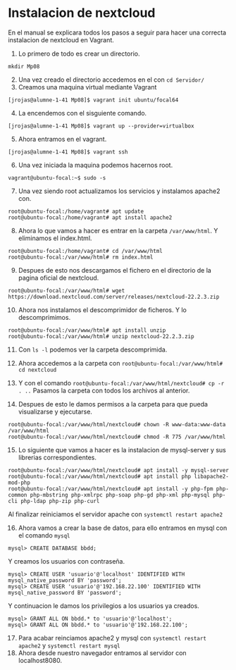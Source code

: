 # Instalacion de nextcloud

En el manual se explicara todos los pasos a seguir para hacer una correcta instalacion de nextcloud en Vagrant.

1. Lo primero de todo es crear un directorio.
~~~
mkdir Mp08
~~~
2. Una vez creado el directorio accedemos en el con `cd Servidor/`
3. Creamos una maquina virtual mediante Vagrant
~~~
[jrojas@alumne-1-41 Mp08]$ vagrant init ubuntu/focal64
~~~
4. La encendemos con el sisguiente comando.
~~~
[jrojas@alumne-1-41 Mp08]$ vagrant up --provider=virtualbox
~~~
5. Ahora entramos en el vagrant.
~~~
[jrojas@alumne-1-41 Mp08]$ vagrant ssh
~~~
6. Una vez iniciada la maquina podemos hacernos root.
~~~
vagrant@ubuntu-focal:~$ sudo -s
~~~
7. Una vez siendo root actualizamos los servicios y instalamos apache2 con.
~~~
root@ubuntu-focal:/home/vagrant# apt update
root@ubuntu-focal:/home/vagrant# apt install apache2
~~~
8. Ahora lo que vamos a hacer es entrar en la carpeta `/var/www/html`. Y eliminamos el index.html.
~~~
root@ubuntu-focal:/home/vagrant# cd /var/www/html
root@ubuntu-focal:/var/www/html# rm index.html
~~~
9. Despues de esto nos descargamos el fichero en el directorio de la pagina oficial de nextcloud.
~~~
root@ubuntu-focal:/var/www/html# wget https://download.nextcloud.com/server/releases/nextcloud-22.2.3.zip
~~~
10. Ahora nos instalamos el descomprimidor de ficheros. Y lo descomprimimos.
~~~
root@ubuntu-focal:/var/www/html# apt install unzip
root@ubuntu-focal:/var/www/html# unzip nextcloud-22.2.3.zip
~~~
11. Con `ls -l` podemos ver la carpeta descomprimida.

12. Ahora accedemos a la carpeta con `root@ubuntu-focal:/var/www/html# cd nextcloud`
13. Y con el comando `root@ubuntu-focal:/var/www/html/nextcloud# cp -r . ..` Pasamos la carpeta con todos los archivos al anterior.
14. Despues de esto le damos permisos a la carpeta para que pueda visualizarse y ejecutarse.
~~~
root@ubuntu-focal:/var/www/html/nextcloud# chown -R www-data:www-data /var/www/html
root@ubuntu-focal:/var/www/html/nextcloud# chmod -R 775 /var/www/html
~~~
15. Lo siguiente que vamos a hacer es la instalacion de mysql-server y sus librerias correspondientes.

~~~
root@ubuntu-focal:/var/www/html/nextcloud# apt install -y mysql-server
root@ubuntu-focal:/var/www/html/nextcloud# apt install php libapache2-mod-php
root@ubuntu-focal:/var/www/html/nextcloud# apt install -y php-fpm php-common php-mbstring php-xmlrpc php-soap php-gd php-xml php-mysql php-cli php-ldap php-zip php-curl
~~~
Al finalizar reiniciamos el servidor apache con `systemctl restart apache2`

16. Ahora vamos a crear la base de datos, para ello entramos en mysql con el comando `mysql`
~~~
mysql> CREATE DATABASE bbdd;
~~~
Y creamos los usuarios con contraseña.
~~~
mysql> CREATE USER 'usuario'@'localhost' IDENTIFIED WITH mysql_native_password BY 'password';
mysql> CREATE USER 'usuario'@'192.168.22.100' IDENTIFIED WITH mysql_native_password BY 'password';
~~~
Y continuacion le damos los privilegios a los usuarios ya creados.
~~~
mysql> GRANT ALL ON bbdd.* to 'usuario'@'localhost';
mysql> GRANT ALL ON bbdd.* to 'usuario'@'192.168.22.100';
~~~
17. Para acabar reinciamos apache2 y mysql con `systemctl restart apache2` y `systemctl restart mysql`
18. Ahora desde nuestro navegador entramos al servidor con localhost8080.
